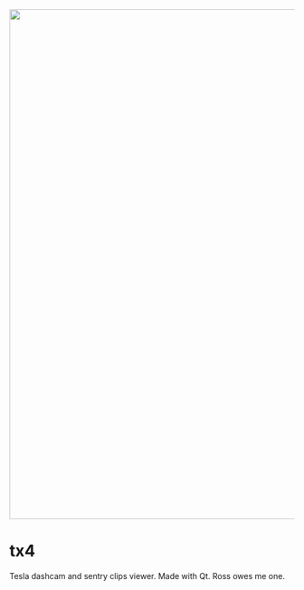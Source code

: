 <img src="https://github.com/956MB/tx4/tree/master/screenshots/tx4.PNG" width="900">

# tx4
Tesla dashcam and sentry clips viewer. Made with Qt. Ross owes me one.

